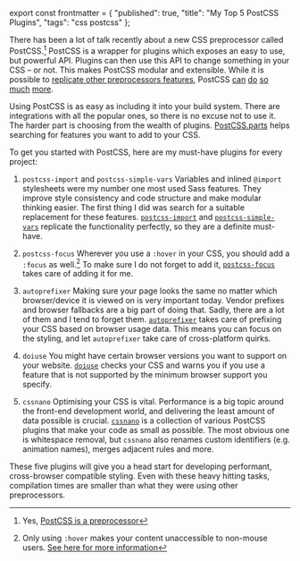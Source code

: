 export const frontmatter = {
  "published": true,
  "title": "My Top 5 PostCSS Plugins",
  "tags": "css postcss"
};



There has been a lot of talk recently about a new CSS preprocessor called PostCSS.[^1] PostCSS is a wrapper for plugins which exposes an easy to use, but powerful API. Plugins can then use this API to change something in your CSS – or not. This makes PostCSS modular and extensible. While it is possible to [replicate other preprocessors features](https://github.com/jonathantneal/precss), PostCSS [can](https://github.com/anandthakker/doiuse) [do](https://github.com/MohammadYounes/rtlcss) [so](https://github.com/jonathantneal/postcss-font-magician) [much](https://github.com/postcss/autoprefixer) [more](http://cssnano.co/optimisations/).

Using PostCSS is as easy as including it into your build system. There are integrations with all the popular ones, so there is no excuse not to use it. The harder part is choosing from the wealth of plugins. [PostCSS.parts](http://postcss.parts) helps searching for features you want to add to your CSS.

To get you started with PostCSS, here are my must-have plugins for every project:

1. `postcss-import` and `postcss-simple-vars`
Variables and inlined `@import` stylesheets were my number one most used Sass features. They improve style consistency and code structure and make modular thinking easier. The first thing I did was search for a suitable replacement for these features. [`postcss-import`](https://github.com/postcss/postcss-import) and [`postcss-simple-vars`](https://github.com/postcss/postcss-simple-vars) replicate the functionality perfectly, so they are a definite must-have.

2. `postcss-focus`
Wherever you use a `:hover` in your CSS, you should add a `:focus` as well.[^2] To make sure I do not forget to add it, [`postcss-focus`](https://github.com/postcss/postcss-focus) takes care of adding it for me.

3. `autoprefixer`
Making sure your page looks the same no matter which browser/device it is viewed on is very important today. Vendor prefixes and browser fallbacks are a big part of doing that. Sadly, there are a lot of them and I tend to forget them. [`autoprefixer`](https://github.com/postcss/autoprefixer) takes care of prefixing your CSS based on browser usage data. This means you can focus on the styling, and let `autoprefixer` take care of cross-platform quirks.

4. `doiuse`
You might have certain browser versions you want to support on your website. [`doiuse`](https://github.com/anandthakker/doiuse) checks your CSS and warns you if you use a feature that is not supported by the minimum browser support you specify.

5. `cssnano`
Optimising your CSS is vital. Performance is a big topic around the front-end development world, and delivering the least amount of data possible is crucial. [`cssnano`](https://github.com/ben-eb/cssnano) is a collection of various PostCSS plugins that make your code as small as possible. The most obvious one is whitespace removal, but `cssnano` also renames custom identifiers (e.g. animation names), merges adjacent rules and more.

These five plugins will give you a head start for developing performant, cross-browser compatible styling. Even with these heavy hitting tasks, compilation times are smaller than what they were using other preprocessors.

[^1]: Yes, [PostCSS is a preprocessor](https://css-tricks.com/the-trouble-with-preprocessing-based-on-future-specs/)

[^2]: Only using `:hover` makes your content unaccessible to non-mouse users. [See here for more information](http://www.456bereastreet.com/archive/201004/whenever_you_use_hover_also_use_focus/)
